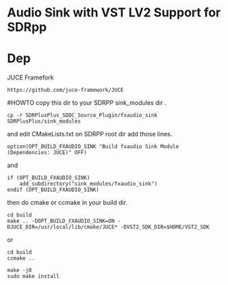 # Audio Sink with VST LV2 Support for SDRpp

# Dep

JUCE Framefork
```
https://github.com/juce-framework/JUCE
```

#HOWTO
copy this dir to your SDRPP sink_modules dir .
```
cp -r SDRPlusPlus_SDDC_Source_Plugin/fxaudio_sink  SDRPlusPlus/sink_modules

```

and edit CMakeLists.txt on SDRPP root dir
add those lines.

```
option(OPT_BUILD_FXAUDIO_SINK "Build fxaudio Sink Module (Dependencies: JUCE)" OFF)
```
and
```
if (OPT_BUILD_FXAUDIO_SINK)
    add_subdirectory("sink_modules/fxaudio_sink")
endif (OPT_BUILD_FXAUDIO_SINK)
```

then do cmake or ccmake in your build dir.

```
cd build
make .. -DOPT_BUILD_FXAUDIO_SINK=ON -DJUCE_DIR=/usr/local/lib/cmake/JUCE* -DVST2_SDK_DIR=$HOME/VST2_SDK
```
or

```
cd build
ccmake ..
```

```
make -j8
sudo make install
```

